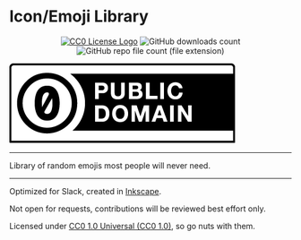 # Icon/Emoji Library

<p align="center">
	<a href="https://creativecommons.org/publicdomain/zero/1.0/"><img alt="CC0 License Logo" src="https://img.shields.io/github/license/thetechnick/icons"/></a>
	<img alt="GitHub downloads count" src="https://img.shields.io/github/downloads/thetechnick/icons/total"/>
  <img alt="GitHub repo file count (file extension)" src="https://img.shields.io/github/directory-file-count/thetechnick/icons/icons?extension=svg">
</p>


![CC0 1.0 Universal License](cc-zero.png)

---

Library of random emojis most people will never need.

---

Optimized for Slack, created in [Inkscape](https://inkscape.org).

Not open for requests, contributions will be reviewed best effort only.

Licensed under [CC0 1.0 Universal (CC0 1.0)](https://creativecommons.org/publicdomain/zero/1.0/), so go nuts with them.

